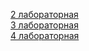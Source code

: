 [2 лабораторная](https://github.com/BushmelevKostya/Web_2)  
[3 лабораторная](https://github.com/BushmelevKostya/Web_3)  
[4 лабораторная](https://github.com/BushmelevKostya/Web_4)  
